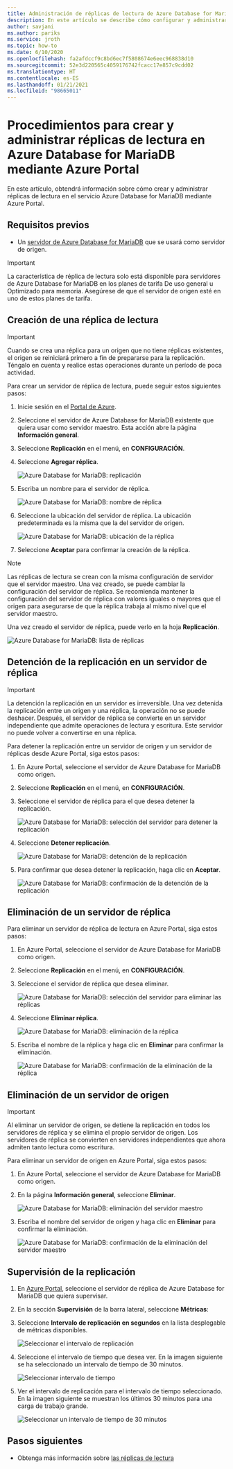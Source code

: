 ```yaml
---
title: Administración de réplicas de lectura de Azure Database for MariaDB mediante Azure Portal
description: En este artículo se describe cómo configurar y administrar réplicas de lectura en Azure Database for MariaDB mediante el portal.
author: savjani
ms.author: pariks
ms.service: jroth
ms.topic: how-to
ms.date: 6/10/2020
ms.openlocfilehash: fa2afdccf9c8bd6ec7f5808674e6eec968838d10
ms.sourcegitcommit: 52e3d220565c4059176742fcacc17e857c9cdd02
ms.translationtype: HT
ms.contentlocale: es-ES
ms.lasthandoff: 01/21/2021
ms.locfileid: "98665011"
---
```

# <a name="how-to-create-and-manage-read-replicas-in-azure-database-for-mariadb-using-the-azure-portal"></a>Procedimientos para crear y administrar réplicas de lectura en Azure Database for MariaDB mediante Azure Portal

En este artículo, obtendrá información sobre cómo crear y administrar réplicas de lectura en el servicio Azure Database for MariaDB mediante Azure Portal.

## <a name="prerequisites"></a>Requisitos previos

- Un [servidor de Azure Database for MariaDB](quickstart-create-mariadb-server-database-using-azure-portal.md) que se usará como servidor de origen.

> [!IMPORTANT]
> La característica de réplica de lectura solo está disponible para servidores de Azure Database for MariaDB en los planes de tarifa De uso general u Optimizado para memoria. Asegúrese de que el servidor de origen esté en uno de estos planes de tarifa.

## <a name="create-a-read-replica"></a>Creación de una réplica de lectura

> [!IMPORTANT]
> Cuando se crea una réplica para un origen que no tiene réplicas existentes, el origen se reiniciará primero a fin de prepararse para la replicación. Téngalo en cuenta y realice estas operaciones durante un período de poca actividad.

Para crear un servidor de réplica de lectura, puede seguir estos siguientes pasos:

1. Inicie sesión en el [Portal de Azure](https://portal.azure.com/).

2. Seleccione el servidor de Azure Database for MariaDB existente que quiera usar como servidor maestro. Esta acción abre la página **Información general**.

3. Seleccione **Replicación** en el menú, en **CONFIGURACIÓN**.

4. Seleccione **Agregar réplica**.

   ![Azure Database for MariaDB: replicación](./media/howto-read-replica-portal/add-replica.png)

5. Escriba un nombre para el servidor de réplica.

    ![Azure Database for MariaDB: nombre de réplica](./media/howto-read-replica-portal/replica-name.png)

6. Seleccione la ubicación del servidor de réplica. La ubicación predeterminada es la misma que la del servidor de origen.

    ![Azure Database for MariaDB: ubicación de la réplica](./media/howto-read-replica-portal/replica-location.png)

7. Seleccione **Aceptar** para confirmar la creación de la réplica.

> [!NOTE]
> Las réplicas de lectura se crean con la misma configuración de servidor que el servidor maestro. Una vez creado, se puede cambiar la configuración del servidor de réplica. Se recomienda mantener la configuración del servidor de réplica con valores iguales o mayores que el origen para asegurarse de que la réplica trabaja al mismo nivel que el servidor maestro.

Una vez creado el servidor de réplica, puede verlo en la hoja **Replicación**.

   ![Azure Database for MariaDB: lista de réplicas](./media/howto-read-replica-portal/list-replica.png)

## <a name="stop-replication-to-a-replica-server"></a>Detención de la replicación en un servidor de réplica

> [!IMPORTANT]
> La detención la replicación en un servidor es irreversible. Una vez detenida la replicación entre un origen y una réplica, la operación no se puede deshacer. Después, el servidor de réplica se convierte en un servidor independiente que admite operaciones de lectura y escritura. Este servidor no puede volver a convertirse en una réplica.

Para detener la replicación entre un servidor de origen y un servidor de réplicas desde Azure Portal, siga estos pasos:

1. En Azure Portal, seleccione el servidor de Azure Database for MariaDB como origen. 

2. Seleccione **Replicación** en el menú, en **CONFIGURACIÓN**.

3. Seleccione el servidor de réplica para el que desea detener la replicación.

   ![Azure Database for MariaDB: selección del servidor para detener la replicación](./media/howto-read-replica-portal/stop-replication-select.png)

4. Seleccione **Detener replicación**.

   ![Azure Database for MariaDB: detención de la replicación](./media/howto-read-replica-portal/stop-replication.png)

5. Para confirmar que desea detener la replicación, haga clic en **Aceptar**.

   ![Azure Database for MariaDB: confirmación de la detención de la replicación](./media/howto-read-replica-portal/stop-replication-confirm.png)

## <a name="delete-a-replica-server"></a>Eliminación de un servidor de réplica

Para eliminar un servidor de réplica de lectura en Azure Portal, siga estos pasos:

1. En Azure Portal, seleccione el servidor de Azure Database for MariaDB como origen.

2. Seleccione **Replicación** en el menú, en **CONFIGURACIÓN**.

3. Seleccione el servidor de réplica que desea eliminar.

   ![Azure Database for MariaDB: selección del servidor para eliminar las réplicas](./media/howto-read-replica-portal/delete-replica-select.png)

4. Seleccione **Eliminar réplica**.

   ![Azure Database for MariaDB: eliminación de la réplica](./media/howto-read-replica-portal/delete-replica.png)

5. Escriba el nombre de la réplica y haga clic en **Eliminar** para confirmar la eliminación.  

   ![Azure Database for MariaDB: confirmación de la eliminación de la réplica](./media/howto-read-replica-portal/delete-replica-confirm.png)

## <a name="delete-a-source-server"></a>Eliminación de un servidor de origen

> [!IMPORTANT]
> Al eliminar un servidor de origen, se detiene la replicación en todos los servidores de réplica y se elimina el propio servidor de origen. Los servidores de réplica se convierten en servidores independientes que ahora admiten tanto lectura como escritura.

Para eliminar un servidor de origen en Azure Portal, siga estos pasos:

1. En Azure Portal, seleccione el servidor de Azure Database for MariaDB como origen.

2. En la página **Información general**, seleccione **Eliminar**.

   ![Azure Database for MariaDB: eliminación del servidor maestro](./media/howto-read-replica-portal/delete-master-overview.png)

3. Escriba el nombre del servidor de origen y haga clic en **Eliminar** para confirmar la eliminación.  

   ![Azure Database for MariaDB: confirmación de la eliminación del servidor maestro](./media/howto-read-replica-portal/delete-master-confirm.png)

## <a name="monitor-replication"></a>Supervisión de la replicación

1. En [Azure Portal](https://portal.azure.com/), seleccione el servidor de réplica de Azure Database for MariaDB que quiera supervisar.

2. En la sección **Supervisión** de la barra lateral, seleccione **Métricas**:

3. Seleccione **Intervalo de replicación en segundos** en la lista desplegable de métricas disponibles.

   ![Seleccionar el intervalo de replicación](./media/howto-read-replica-portal/monitor-select-replication-lag.png)

4. Seleccione el intervalo de tiempo que desea ver. En la imagen siguiente se ha seleccionado un intervalo de tiempo de 30 minutos.

   ![Seleccionar intervalo de tiempo](./media/howto-read-replica-portal/monitor-replication-lag-time-range.png)

5. Ver el intervalo de replicación para el intervalo de tiempo seleccionado. En la imagen siguiente se muestran los últimos 30 minutos para una carga de trabajo grande.

   ![Seleccionar un intervalo de tiempo de 30 minutos](./media/howto-read-replica-portal/monitor-replication-lag-time-range-thirty-mins.png)

## <a name="next-steps"></a>Pasos siguientes

- Obtenga más información sobre [las réplicas de lectura](concepts-read-replicas.md)
